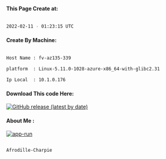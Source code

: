 
   
#### This Page Create at:

```bash

2022-02-11 - 01:23:15 UTC

```

#### Create By Machine:

```bash

Host Name : fv-az135-339

platform  : Linux-5.11.0-1028-azure-x86_64-with-glibc2.31

Ip Local  : 10.1.0.176

```
#### Download This code Here:

[![GitHub release (latest by date)](https://img.shields.io/github/v/release/Afrodille-Charpie/App-Run-1?style=for-the-badge&label=Download)](https://github.com/Afrodille-Charpie/App-Run-1/releases) 

</p> 

#### About Me :

[![app-run](https://github.com/Afrodille-Charpie/App-Run-1/actions/workflows/app-run.yml/badge.svg)](https://github.com/Afrodille-Charpie/App-Run-1/actions/workflows/app-run.yml)

```bash

Afrodille-Charpie

```

